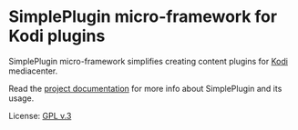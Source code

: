 # SimplePlugin micro-framework for Kodi plugins

SimplePlugin micro-framework simplifies creating content plugins for [Kodi](www.kodi.tv) mediacenter.

Read the [project documentation](http://romanvm.github.io/script.module.simpleplugin/) for more info about
SimplePlugin and its usage.

License: [GPL v.3](https://www.gnu.org/copyleft/gpl.html)
